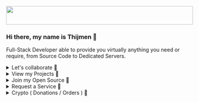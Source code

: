 <img src="https://i.imgur.com/Xt4TDXF.jpg" height="50" width="100%" />

### Hi there, my name is Thijmen 👋
Full-Stack Developer able to provide you virtually anything you need or require, from Source Code to Dedicated Servers.
<details>
  <summary>Let's collaborate 👏</summary>
  <img src="https://i.imgur.com/CHmIYa4.png" />
  [Send me an email](mailto:thijmenheuvelink.gthn@protonmail.com")
</details>
<details>
  <summary>View my Projects 🔭</summary>

  - **Client Projects**
    - [EasyEco - NodeJS Discord Bot](https://github.com/ThijmenGThN/EasyEco)
  - **Personal Projects**
    - [KatyushaBot - NodeJS Discord Bot](https://github.com/ThijmenGThN/KatyushaBot)
  - **Open Source**
    - [PCMT - Personal Client Management Tool](https://github.com/ThijmenGThN/PCMT)
    - [GOS - Web Based Operating System](https://github.com/ThijmenGThN/GOS)
</details>
<details>
  <summary>Join my Open Source 🔎</summary>

  - **PCMT**
    - [PCMT - Personal Client Management Tool](https://github.com/ThijmenGThN/PCMT)
    - [View Releases](https://github.com/ThijmenGThN/PCMT/releases)
  - **GOS**
    - [GOS - Web Based Operating System](https://github.com/ThijmenGThN/GOS)
    - [View Releases](https://github.com/ThijmenGThN/GOS/releases)
</details>
<details>
  <summary>Request a Service 📌</summary>

  - **Discord Bot**
    - Small to normal sized starting at $10, 3 months of hosting included.
    - Large with maintenance starting at $15, hosting while maintenance lasts.
  - **Web Development**
    - Standalone website with hosting for 3 months starting at $10.
    - NodeJS intergrated website with maintenance, hosting while maintenance lasts. Starting at $15.
  - **Other Projects**
    - Contact me to estimate a price point regarding your query.
  <details>
    <summary>Order a Service now 🌿</summary>
    Message me on Discord or via Email if you wish to place an order.

    Discord: ThijmenGThN#2684
    Email: ThijmenHeuvelink.GThN@pm.me
  </details>
</details>
<details>
  <summary>Crypto ( Donations / Orders ) 🍫</summary>

  - <img src="https://www.exodus.io/img/logos/USDT.svg" width="20" /> **Tether**

    - Tether USD - **0xDd8B9E8f0e0f1883FAA452E13877F8235daaB099**

  - <img src="https://www.exodus.io/img/logos/DASH.svg" width="20" /> **Dash**

    - Dash - **XiNkzXw3yZTT8GgR3hwuMC6ZjgfQjnXYZp**

  - <img src="https://www.exodus.io/img/logos/BTC.svg" width="20" /> **Bitcoin**

    - Bitcoin - **bc1qskjw7fjyqyhqrmhymnhaplaw9feawa6xks7mdh**

    - Bitcoin Cash - **qpj6mfh74syyzz0s0lvzw9d5ctj6cgpassd22zjs5k**

    - Bitcoin Gold - **GN7YbAQzF4sotAniNReXG5BDXTHK9ChAW8**

  - <img src="https://www.exodus.io/img/logos/ETH.svg" width="20" /> **Ethereum**

    - Ethereum - **0xDd8B9E8f0e0f1883FAA452E13877F8235daaB099**

    - Ethereum Classic - **0xC72455992956B26824305afbfd844E710B052d58**

</details>
